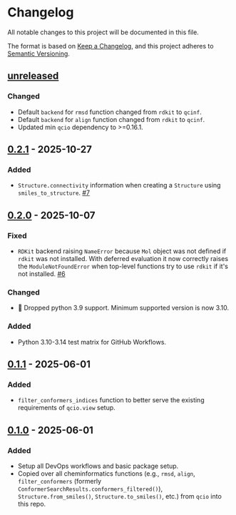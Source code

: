 # Changelog

All notable changes to this project will be documented in this file.

The format is based on [Keep a Changelog](https://keepachangelog.com/en/1.1.0/), and this project adheres to [Semantic Versioning](https://semver.org/spec/v2.0.0.html).

## [unreleased]

### Changed

- Default `backend` for `rmsd` function changed from `rdkit` to `qcinf`.
- Default `backend` for `align` function changed from `rdkit` to `qcinf`.
- Updated min `qcio` dependency to >=0.16.1.

## [0.2.1] - 2025-10-27

### Added

- `Structure.connectivity` information when creating a `Structure` using `smiles_to_structure`. [#7](https://github.com/coltonbh/qcinf/pull/7)

## [0.2.0] - 2025-10-07

### Fixed

- `RDKit` backend raising `NameError` because `Mol` object was not defined if `rdkit` was not installed. With deferred evaluation it now correctly raises the `ModuleNotFoundError` when top-level functions try to use `rdkit` if it's not installed. [#6](https://github.com/coltonbh/qcinf/pull/6)

### Changed

- 🚨 Dropped python 3.9 support. Minimum supported version is now 3.10.

### Added

- Python 3.10-3.14 test matrix for GitHub Workflows.

## [0.1.1] - 2025-06-01

### Added

- `filter_conformers_indices` function to better serve the existing requirements of `qcio.view` setup.

## [0.1.0] - 2025-06-01

### Added

- Setup all DevOps workflows and basic package setup.
- Copied over all cheminformatics functions (e.g., `rmsd`, `align`, `filter_conformers` (formerly `ConformerSearchResults.conformers_filtered()`), `Structure.from_smiles()`, `Structure.to_smiles()`, etc.) from `qcio` into this repo.

[unreleased]: https://github.com/coltonbh/qcinf/compare/0.2.1...HEAD
[0.2.1]: https://github.com/coltonbh/qcinf/releases/tag/0.2.1
[0.2.0]: https://github.com/coltonbh/qcinf/releases/tag/0.2.0
[0.1.1]: https://github.com/coltonbh/qcinf/releases/tag/0.1.1
[0.1.0]: https://github.com/coltonbh/qcinf/releases/tag/0.1.0
